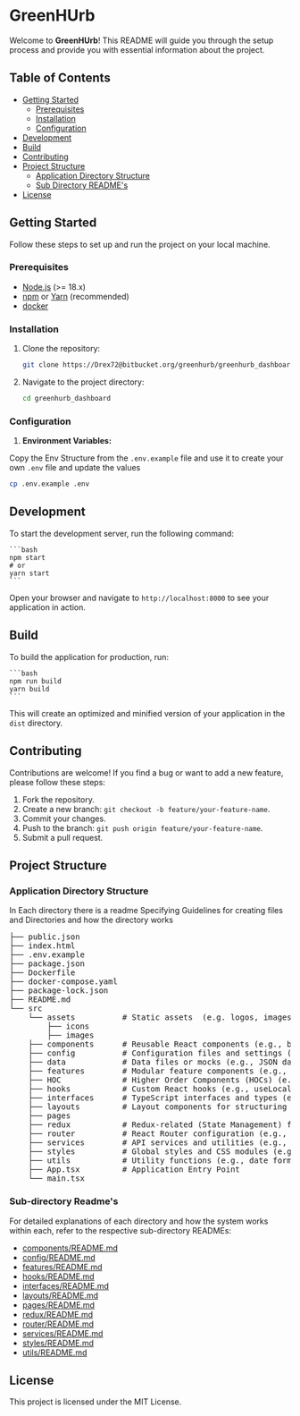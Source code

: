 # GreenHUrb

Welcome to **GreenHUrb**! This README will guide you through the setup process and provide you with essential information about the project.

## Table of Contents

- [Getting Started](#getting-started)
  - [Prerequisites](#prerequisites)
  - [Installation](#installation)
  - [Configuration](#configuration)
- [Development](#development)
- [Build](#build)
- [Contributing](#contributing)
- [Project Structure](#project-structure)
  - [Application Directory Structure](#application-directory-structure)
  - [Sub Directory README's](#sub-directory-readmes)
- [License](#license)

## Getting Started

Follow these steps to set up and run the project on your local machine.

### Prerequisites

- [Node.js](https://nodejs.org/) (>= 18.x)
- [npm](https://www.npmjs.com/) or [Yarn](https://yarnpkg.com/) (recommended)
- [docker](https://www.docker.com/)

### Installation

1. Clone the repository:

   ```bash
   git clone https://Drex72@bitbucket.org/greenhurb/greenhurb_dashboard.git
   ```

2. Navigate to the project directory:

   ```bash
   cd greenhurb_dashboard
   ```


### Configuration

1. **Environment Variables:**

Copy the Env Structure from the `.env.example` file and use it to create your own `.env` file and update the values

```bash
cp .env.example .env
```

## Development

To start the development server, run the following command:

    ```bash
    npm start
    # or
    yarn start
    ```

Open your browser and navigate to `http://localhost:8000` to see your application in action.

## Build

To build the application for production, run:

    ```bash
    npm run build
    yarn build
    ```

This will create an optimized and minified version of your application in the `dist` directory.

## Contributing

Contributions are welcome! If you find a bug or want to add a new feature, please follow these steps:

1. Fork the repository.
2. Create a new branch: `git checkout -b feature/your-feature-name`.
3. Commit your changes.
4. Push to the branch: `git push origin feature/your-feature-name`.
5. Submit a pull request.

## Project Structure

### Application Directory Structure

In Each directory there is a readme Specifying Guidelines for creating files and Directories and how the directory works

<pre>
├── public.json
├── index.html
├── .env.example
├── package.json
├── Dockerfile
├── docker-compose.yaml
├── package-lock.json
├── README.md
└── src
    └── assets          # Static assets  (e.g. logos, images)
        ├── icons
        ├── images
    ├── components      # Reusable React components (e.g., buttons, cards, forms)
    ├── config          # Configuration files and settings (e.g., environment variables)
    ├── data            # Data files or mocks (e.g., JSON data for testing)
    ├── features        # Modular feature components (e.g., Auth, etc)
    ├── HOC             # Higher Order Components (HOCs) (e.g., withAuth, withTheme)
    ├── hooks           # Custom React hooks (e.g., useLocalStorage, useWindowSize)
    ├── interfaces      # TypeScript interfaces and types (e.g., API response types)
    ├── layouts         # Layout components for structuring pages (e.g., header, footer)
    ├── pages
    ├── redux           # Redux-related (State Management) files () (e.g., slices, store)
    ├── router          # React Router configuration (e.g., route definitions)
    ├── services        # API services and utilities (e.g., API communication)
    ├── styles          # Global styles and CSS modules (e.g., common styles)
    ├── utils           # Utility functions (e.g., date formatting, string manipulation)
    ├── App.tsx         # Application Entry Point
    └── main.tsx
</pre>

### Sub-directory Readme's

For detailed explanations of each directory and how the system works within each, refer to the respective sub-directory READMEs:

- [components/README.md](./components/README.md)
- [config/README.md](./config/README.md)
- [features/README.md](./features/README.md)
- [hooks/README.md](./hooks/README.md)
- [interfaces/README.md](./interfaces/README.md)
- [layouts/README.md](./layouts/README.md)
- [pages/README.md](./pages/README.md)
- [redux/README.md](./redux/README.md)
- [router/README.md](./router/README.md)
- [services/README.md](./services/README.md)
- [styles/README.md](./styles/README.md)
- [utils/README.md](./utils/README.md)

## License

This project is licensed under the MIT License.
